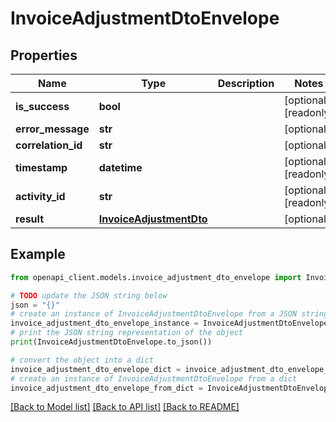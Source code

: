 # InvoiceAdjustmentDtoEnvelope


## Properties

Name | Type | Description | Notes
------------ | ------------- | ------------- | -------------
**is_success** | **bool** |  | [optional] [readonly] 
**error_message** | **str** |  | [optional] 
**correlation_id** | **str** |  | [optional] 
**timestamp** | **datetime** |  | [optional] [readonly] 
**activity_id** | **str** |  | [optional] [readonly] 
**result** | [**InvoiceAdjustmentDto**](InvoiceAdjustmentDto.md) |  | [optional] 

## Example

```python
from openapi_client.models.invoice_adjustment_dto_envelope import InvoiceAdjustmentDtoEnvelope

# TODO update the JSON string below
json = "{}"
# create an instance of InvoiceAdjustmentDtoEnvelope from a JSON string
invoice_adjustment_dto_envelope_instance = InvoiceAdjustmentDtoEnvelope.from_json(json)
# print the JSON string representation of the object
print(InvoiceAdjustmentDtoEnvelope.to_json())

# convert the object into a dict
invoice_adjustment_dto_envelope_dict = invoice_adjustment_dto_envelope_instance.to_dict()
# create an instance of InvoiceAdjustmentDtoEnvelope from a dict
invoice_adjustment_dto_envelope_from_dict = InvoiceAdjustmentDtoEnvelope.from_dict(invoice_adjustment_dto_envelope_dict)
```
[[Back to Model list]](../README.md#documentation-for-models) [[Back to API list]](../README.md#documentation-for-api-endpoints) [[Back to README]](../README.md)


